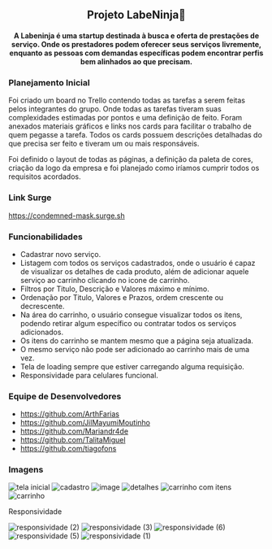 <h2 align="center">Projeto LabeNinja🥷</h2>

<h4 align="center">A Labeninja é uma startup destinada à busca e oferta de prestações de serviço. Onde os prestadores podem oferecer seus serviços livremente, enquanto as pessoas com demandas específicas podem encontrar perfis bem alinhados ao que precisam.</h4>

### Planejamento Inicial

Foi criado um board no Trello contendo todas as tarefas a serem feitas pelos integrantes do grupo. Onde todas as tarefas tiveram suas complexidades estimadas por pontos e uma definição de feito. Foram anexados materiais gráficos e links nos cards para facilitar o trabalho de quem pegasse a tarefa. Todos os cards possuem descrições detalhadas do que precisa ser feito e tiveram um ou mais responsáveis.

Foi definido o layout de todas as páginas, a definição da paleta de cores, criação da logo da empresa e foi planejado como iríamos cumprir todos os requisitos acordados.

### Link Surge

https://condemned-mask.surge.sh

### Funcionabilidades

- Cadastrar novo serviço.
- Listagem com todos os serviços cadastrados, onde o usuário é capaz de visualizar os detalhes de cada produto, além de adicionar aquele serviço ao carrinho clicando no icone de carrinho.
- Filtros por Titulo, Descrição e Valores máximo e mínimo.
- Ordenação por Titulo, Valores e Prazos, ordem crescente ou decrescente.
- Na área do carrinho, o usuário consegue visualizar todos os itens, podendo retirar algum específico ou contratar todos os serviços adicionados.
- Os itens do carrinho se mantem mesmo que a página seja atualizada.
- O mesmo serviço não pode ser adicionado ao carrinho mais de uma vez.
- Tela de loading sempre que estiver carregando alguma requisição.
- Responsividade para celulares funcional.

### Equipe de Desenvolvedores

- https://github.com/ArthFarias
- https://github.com/JilMayumiMoutinho
- https://github.com/Mariandr4de
- https://github.com/TalitaMiguel
- https://github.com/tiagofons

### Imagens

![tela inicial](https://user-images.githubusercontent.com/104591781/177049107-74652873-bc06-42b0-9eac-a31da1ce898b.png)
![cadastro](https://user-images.githubusercontent.com/104591781/177049112-d9eec7b6-6c0d-48ca-acbf-13160f32b750.png)
![image](https://user-images.githubusercontent.com/104766367/178595237-d4c984ad-fef0-4a9d-974e-d71c3be976ba.png)
![detalhes](https://user-images.githubusercontent.com/104591781/177049124-d07f38e2-add7-4157-b975-83ec27122607.png)
![carrinho com itens](https://user-images.githubusercontent.com/104591781/177049128-1519163a-d55e-4a0c-9b6a-437dcf3bfd82.png)
![carrinho](https://user-images.githubusercontent.com/104591781/177049137-206b0ea5-ec4b-4761-a8be-c62c5f1f918c.png)

Responsividade

![responsividade (2)](https://user-images.githubusercontent.com/104591781/177049490-bc903774-6ab7-4ebf-bb19-ade0af11acb4.jpeg)
![responsividade (3)](https://user-images.githubusercontent.com/104591781/177049496-3284a150-3be9-4c58-afb3-4ed5e58d76de.jpeg)
![responsividade (6)](https://user-images.githubusercontent.com/104591781/177049502-d3556934-f2db-4353-9f15-290c99379add.jpeg)
![responsividade (5)](https://user-images.githubusercontent.com/104591781/177049500-b20ddfa8-96b8-418a-a9d1-51395c449de3.jpeg)
![responsividade (1)](https://user-images.githubusercontent.com/104591781/177049505-3234d1e5-f228-43e0-ab04-8f2c267e0340.jpeg)
